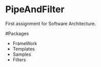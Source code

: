# PipeAndFilter
First assignment for Software Architecture.

#Packages

* FrameWork
* Templates
* Samples
* Filters

